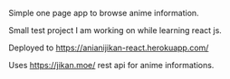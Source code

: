 Simple one page app to browse anime information.

Small test project I am working on while learning react js.

Deployed to https://anianijikan-react.herokuapp.com/

Uses https://jikan.moe/ rest api for anime informations.
